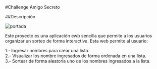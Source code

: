 #Challenge Amigo Secreto

##Descripción

![portada](https://github.com/user-attachments/assets/9b6a0a11-d462-4f29-b180-c10c55579d08)

Este proyecto es una aplicación ewb sencilla que permite a los usuarios organizar un sorteo de forma interactiva. Esta web permite al usuario:

1.- Ingresar nombres para crear una lista.  
2.- Visualizar los nombre ingresados de forma ordenada en una lista.  
3.- Sortear de forma aleatoria uno de los nombres ingresados a la lista.



